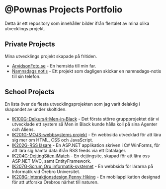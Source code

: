 # @Pownas Projects Portfolio
Detta är ett repository som innehåller bilder ifrån flertalet av mina olika utvecklings projekt.

## Private Projects
Mina utvecklings projekt skapade på fritiden. 

* [ArvidsonFoto.se](https://github.com/pownas/ProjectsPortfolio/blob/main/PrivateProjects/ArvidsonFoto.se/README.md) - En hemsida till min far.
* [Namnsdags notis](https://github.com/pownas/ProjectsPortfolio/blob/main/PrivateProjects/Namnsdags-avisering/README.md) - Ett projekt som dagligen skickar en namnsdags-notis till sin telefon. 

## School Projects
En lista över de flesta utvecklingsprojekten som jag varit delaktig i skapandet av under skoltiden. 

* [IK100G-Delkurs4-Men-in-Black](https://github.com/pownas/ProjectsPortfolio/blob/main/SchoolProjects/2019HT-2022VT-ORU-Systemvetenskap/2020-01-IK100G-Delkurs4-Men-in-Black/README.md) - Det första större gruppprojektet där vi utvecklade ett system så Men in Black kunde hålla koll på sina Agenter och Aliens.
* [IK201G-MOJS-webbsystems projekt](https://github.com/pownas/ProjectsPortfolio/blob/main/SchoolProjects/2019HT-2022VT-ORU-Systemvetenskap/2020-09-IK201G-MOJS-projekt/README.md) - En webbsida utvecklad för att lära sig mer om HTML, CSS och JavaScript.
* [IK202G-RSS läsare](https://github.com/pownas/ProjectsPortfolio/blob/main/SchoolProjects/2019HT-2022VT-ORU-Systemvetenskap/2020-10-IK202G-RSS-l%C3%A4sare/README.md) - En ASP.NET applikation skriven i C# WinForms, för att lära sig hämta data ifrån RSS feeds via ett Datalager. 
* [IK204G-DejtingSiten iMatch](https://github.com/pownas/ProjectsPortfolio/blob/main/SchoolProjects/2019HT-2022VT-ORU-Systemvetenskap/2020-12-IK204G-DejtingSiten-iMatch/README.md) - En dejtingsite, skapad för att lära oss ASP.NET MVC, samt EntityFramework.
* [IK207G-Scrum Oru informatik-systemet](https://github.com/pownas/ProjectsPortfolio/blob/main/SchoolProjects/2019HT-2022VT-ORU-Systemvetenskap/2021-04-IK207G-Scrum-Oru-sida/README.md) - En webbsida för lärarna på Informatik vid Örebro Universitet. 
* [IK208G-Interaktionsdesign Penny Hiking](https://github.com/pownas/ProjectsPortfolio/blob/main/SchoolProjects/2019HT-2022VT-ORU-Systemvetenskap/2021-06-IK208G-Interaktionsdesign-Penny-Hiking/README.md) - En mobilapplikation designad för att utforska Örebros närhet till naturen.